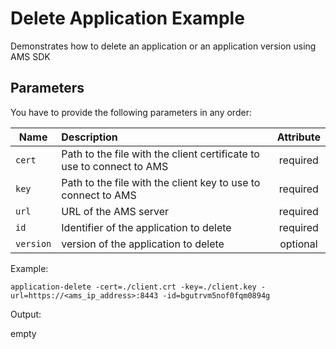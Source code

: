 Delete Application Example
==========================

Demonstrates how to delete an application or an application version using AMS SDK

Parameters
-----

You have to provide the following parameters in any order:

| Name      | Description           | Attribute  |
| --------- |:--------------------  | :--------: |
| `cert`    | Path to the file with the client certificate to use to connect to AMS | required |
| `key`     | Path to the file with the client key to use to connect to AMS  | required |
| `url`     | URL of the AMS server      | required |
| `id`      | Identifier of the application to delete   | required |
| `version` | version of the application to delete      | optional |


Example:

    application-delete -cert=./client.crt -key=./client.key -url=https://<ams_ip_address>:8443 -id=bgutrvm5nof0fqm0894g

Output:

empty


